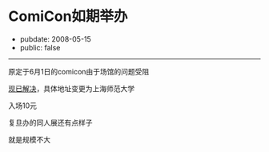 # ComiCon如期举办

- pubdate: 2008-05-15
- public: false

--------------------------


原定于6月1日的comicon由于场馆的问题受阻

[现已解决](http://www.comicon1111.org/news/9/28.html)，具体地址变更为上海师范大学

入场10元

复旦办的同人展还有点样子

就是规模不大
